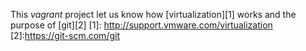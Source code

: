 This *vagrant* project let us know how [virtualization][1] works and the purpose of [git][2]
[1]: http://support.vmware.com/virtualization
[2]:https://git-scm.com/git 
